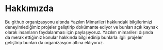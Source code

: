 # Hakkımızda

Bu github organizasyonu altında Yazılım Mimarileri hakkındaki bilgilerimizi deneyimlediğimiz projeler geliştirip dokümante ediyor ve bunları açık kaynak olarak insanların faydalanması için paylaşıyoruz. Yazılım mimarileri dışında da merak ettiğimiz konular hakkında bilgi edinip bunlarla ilgili projeler geliştirip bunları da organizasyon altına ekliyoruz.
